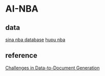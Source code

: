 # AI-NBA
## data
[sina nba database](http://nba.sports.sina.com.cn/match_result.php?dpc=1)
[hupu nba](https://nba.hupu.com/schedule)
## reference
[Challenges in Data-to-Document Generation](https://arxiv.org/pdf/1707.08052.pdf)
